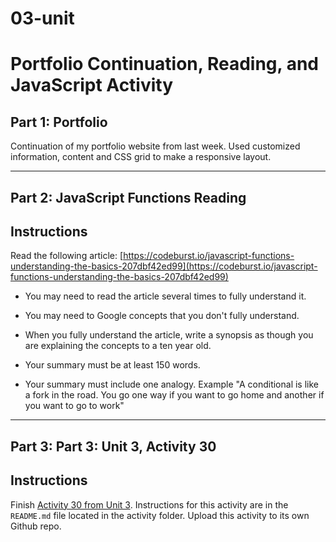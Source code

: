 # 03-unit

# Portfolio Continuation, Reading, and JavaScript Activity

## Part 1: Portfolio

Continuation of my portfolio website from last week. Used customized information, content and CSS grid to make a responsive layout.

---

## Part 2: JavaScript Functions Reading

## Instructions

Read the following article: [https://codeburst.io/javascript-functions-understanding-the-basics-207dbf42ed99](https://codeburst.io/javascript-functions-understanding-the-basics-207dbf42ed99)

* You may need to read the article several times to fully understand it. 

* You may need to Google concepts that you don't fully understand. 

* When you fully understand the article, write a synopsis as though you are explaining the concepts to a ten year old. 

* Your summary must be at least 150 words.

* Your summary must include one analogy. Example "A conditional is like a fork in the road. You go one way if you want to go home and another if you want to go to work"

---

## Part 3: Part 3: Unit 3, Activity 30

## Instructions

Finish [Activity 30 from Unit 3](https://gt.bootcampcontent.com/GT-Coding-Boot-Camp/GTATL201808FSF2-2/tree/master/activities/03-unit/30-activity). Instructions for this activity are in the `README.md` file located in the activity folder. Upload this activity to its own Github repo.
